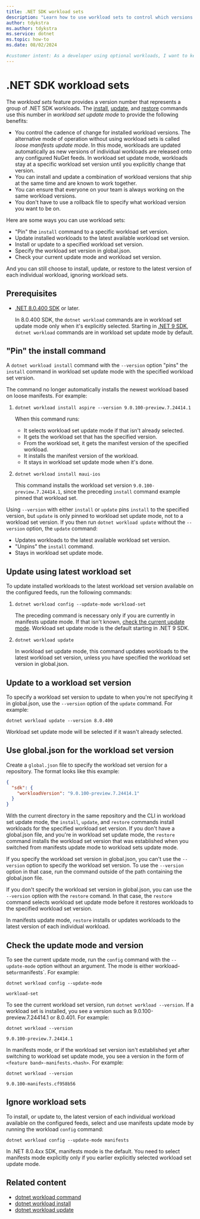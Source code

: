 ```yaml
---
title: .NET SDK workload sets
description: "Learn how to use workload sets to control which versions of workloads get installed, updated, or restored."
author: tdykstra
ms.author: tdykstra
ms.service: dotnet
ms.topic: how-to
ms.date: 08/02/2024

#customer intent: As a developer using optional workloads, I want to keep my workload versions in sync so that I can avoid conflicts betwween versions. I also want to avoid unexpected workload updates, so that I can avoid disruptions in development.
---
```

<!--https://aka.ms/patterns-feedback-->

# .NET SDK workload sets

The *workload sets* feature provides a version number that represents a group of .NET SDK workloads. The [install](dotnet-workload-install.md), [update](dotnet-workload-update.md), and [restore](dotnet-workload-restore.md) commands use this number in *workload set update mode* to provide the following benefits:

* You control the cadence of change for installed workload versions. The alternative mode of operation without using workload sets is called *loose manifests update mode*. In this mode, workloads are updated automatically as new versions of individual workloads are released onto any configured NuGet feeds. In workload set update mode, workloads stay at a specific workload set version until you explicitly change that version.
* You can install and update a combination of workload versions that ship at the same time and are known to work together.
* You can ensure that everyone on your team is always working on the same workload versions.
* You don't have to use a rollback file to specify what workload version you want to be on.

<!--Workload sets are published to nuget.org with each release of the .NET SDK, under the package ID `Microsoft.NET.Workloads.<feature band>`-->

Here are some ways you can use workload sets:

* "Pin" the `install` command to a specific workload set version.
* Update installed workloads to the latest available workload set version.
* Install or update to a specified workload set version.
* Specify the workload set version in global.json.
* Check your current update mode and workload set version.

And you can still choose to install, update, or restore to the latest version of each individual workload, ignoring workload sets.

## Prerequisites

* [.NET 8.0.400 SDK](https://dotnet.microsoft.com/en-us/download/dotnet/8.0) or later.

  In 8.0.400 SDK, the `dotnet workload` commands are in workload set update mode only when it's explicitly selected. Starting in [.NET 9 SDK](https://dotnet.microsoft.com/en-us/download/dotnet/9.0), `dotnet workload` commands are in workload set update mode by default.

## "Pin" the install command

A `dotnet workload install` command with the `--version` option "pins" the `install` command in workload set update mode with the specified workload set version.
<!--todo: install without --version in workload set update mode pins to latest workload set?-->
The command no longer automatically installs the newest workload based on loose manifests. For example:

1. ```dotnetcli
   dotnet workload install aspire --version 9.0.100-preview.7.24414.1
   ```

   When this command runs:

   * It selects workload set update mode if that isn't already selected.
   * It gets the workload set that has the specified version.
   * From the workload set, it gets the manifest version of the specified workload.
   * It installs the manifest version of the workload.
   * It stays in workload set update mode when it's done.

1. ```dotnetcli
   dotnet workload install maui-ios
   ```

   This command installs the workload set version `9.0.100-preview.7.24414.1`, since the preceding `install` command example pinned that workload set.

Using `--version` with either `install` or `update` pins `install` to the specified version, but `update` is only pinned to workload set update mode, not to a workload set version. If you then run `dotnet workload update` without the `--version` option, the `update` command:

* Updates workloads to the latest available workload set version.
* "Unpins" the `install` command.
* Stays in workload set update mode.

## Update using latest workload set

To update installed workloads to the latest workload set version available on the configured feeds, run the following commands:

1. ```dotnetcli
   dotnet workload config --update-mode workload-set
   ```

   The preceding command is necessary only if you are currently in manifests update mode. If that isn't known, [check the current update mode](#check-the-update-mode-and-version). Workload set update mode is the default starting in .NET 9 SDK.

1. ```dotnetcli
   dotnet workload update
   ```

   In workload set update mode, this command updates workloads to the latest workload set version, unless you have specified the workload set version in global.json.

## Update to a workload set version

To specify a workload set version to update to when you're not specifying it in global.json, use the `--version` option of the `update` command. For example:

```dotnetcli
dotnet workload update --version 8.0.400
```

Workload set update mode will be selected if it wasn't already selected.

## Use global.json for the workload set version

Create a `global.json` file to specify the workload set version for a repository. The format looks like this example:

```json
{
  "sdk": {
    "workloadVersion": "9.0.100-preview.7.24414.1"
  }
}
```

With the current directory in the same repository and the CLI in workload set update mode, the `install`, `update`, and `restore` commands install workloads for the specified workload set version. If you don't have a global.json file, and you're in workload set update mode, the `restore` command installs the workload set version that was established when you switched from manifests update mode to workload sets update mode.
<!--todo:what about if it's SDK 9 so you defaulted to workload set update mode, and you never established a workload set version -- does it go for latest available then?-->
<!--todo:if you're in manifests update mode, you stay in that mode and it doesn't seem to do a workload set update, i.e., it seems to ignore global.json(?)-->

If you specify the workload set version in global.json, you can't use the `--version` option to specify the workload set version. To use the `--version` option in that case, run the command outside of the path containing the global.json file.

If you don't specify the workload set version in global.json, you can use the `--version` option with the `restore` comand. In that case, the `restore` command selects workload set update mode before it restores workloads to the specified workload set version.

In manifests update mode, `restore` installs or updates workloads to the latest version of each individual workload.

## Check the update mode and version

To see the current update mode, run the `config` command with the `--update-mode` option without an argument. The mode is either workload-set` or `manifests`. For example:

```dotnetcli
dotnet workload config --update-mode
```

```output
workload-set
```

To see the current workload set version, run `dotnet workload --version`.  If a workload set is installed, you see a version such as 9.0.100-preview.7.24414.1 or 8.0.401. For example:

```dotnetcli
dotnet workload --version
```

```output
9.0.100-preview.7.24414.1
```

In manifests mode, or if the workload set version isn't established yet after switching to workload set update mode, you see a version in the form of `<feature band>-manifests.<hash>`. For example:

```dotnetcli
dotnet workload --version
```

```output
9.0.100-manifests.cf958b56
```

## Ignore workload sets

To install, or update to, the latest version of each individual workload available on the configured feeds, select and use manifests update mode by running the workload `config` command:

```dotnetcli
dotnet workload config --update-mode manifests
```

In .NET 8.0.4xx SDK, manifests mode is the default. You need to select manifests mode explicitly only if you earlier explicitly selected workload set update mode.

## Related content

* [dotnet workload command](dotnet-workload.md)
* [dotnet workload install](dotnet-workload-install.md)
* [dotnet workload update](dotnet-workload-update.md)
